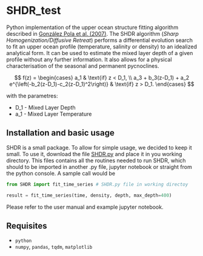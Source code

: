 # SHDR_test

Python implementation of the upper ocean structure fitting algorithm described in
[González Pola et al. (2007)](https://www.sciencedirect.com/science/article/abs/pii/S0967063707002026).
The SHDR algorithm (*Sharp Homogenization/Diffusive Retreat*) performs a
differential evolution search to fit an upper ocean profile (temperature,
salinity or density) to an idealized analytical form. It can be used to estimate
the mixed layer depth of a given profile without any further information. It
also allows for a physical characterisation of the seasonal and permanent
pycnoclines. 

$$
f(z) = 
\begin{cases}
    a_1 & \text{if} z < D_1, \\
    a_3 + b_3(z-D_1) + a_2 e^{\left(-b_2(z-D_1)-c_2(z-D_1)^2\right)} & \text{if} z > D_1.
\end{cases}
$$

with the parametres:
* D_1 - Mixed Layer Depth
* a_1 - Mixed Layer Temperature

## Installation and basic usage
SHDR is a small package. To allow for simple usage, we decided to keep it small.
To use it, download the file [SHDR.py](SHDR.py) and place it in you working
directory. This files contains all the routines needed to run SHDR, which should
to be imported in another .py file, jupyter notebook or straight from the python console. 
A sample call would be


```python
from SHDR import fit_time_series # SHDR.py file in working directoy

result = fit_time_series(time, density, depth, max_depth=400)
```

Please refer to the user manual and example jupyter notebook.

## Requisites
* ``python``
* ``numpy``, ``pandas``, ``tqdm``, ``matplotlib``



